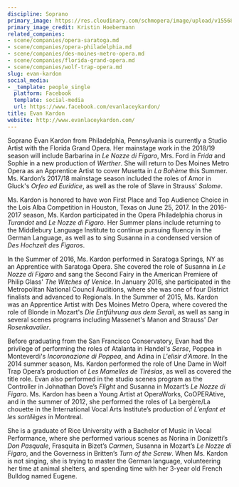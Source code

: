 ```yaml
---
discipline: Soprano
primary_image: https://res.cloudinary.com/schmopera/image/upload/v1556845885/media/2019/05/EvanKardon-pc-KristinHoebermann.jpg
primary_image_credit: Kristin Hoebermann
related_companies:
- scene/companies/opera-saratoga.md
- scene/companies/opera-philadelphia.md
- scene/companies/des-moines-metro-opera.md
- scene/companies/florida-grand-opera.md
- scene/companies/wolf-trap-opera.md
slug: evan-kardon
social_media:
- _template: people_single
  platform: Facebook
  template: social-media
  url: https://www.facebook.com/evanlaceykardon/
title: Evan Kardon
website: http://www.evanlaceykardon.com/
---
```

Soprano Evan Kardon from Philadelphia, Pennsylvania is currently a Studio Artist with the Florida Grand Opera. Her mainstage work in the 2018/19 season will include Barbarina in _Le Nozze di Figaro_, Mrs. Ford in _Frida_ and Sophie in a new production of _Werther_. She will return to Des Moines Metro Opera as an Apprentice Artist to cover Musetta in _La Bohème_ this Summer. Ms. Kardon’s 2017/18 mainstage season included the roles of Amor in Gluck's _Orfeo ed Euridice_, as well as the role of Slave in Strauss' _Salome_. 

Ms. Kardon is honored to have won First Place and Top Audience Choice in the Lois Alba Competition in Houston, Texas on June 25, 2017. In the 2016-2017 season, Ms. Kardon participated in the Opera Philadelphia chorus in _Turandot_ and _Le Nozze di Figaro_. Her Summer plans include returning to the Middlebury Language Institute to continue pursuing fluency in the German Language, as well as to sing Susanna in a condensed version of _Des Hochzeit des Figaros_. 

In the Summer of 2016, Ms. Kardon performed in Saratoga Springs, NY as an Apprentice with Saratoga Opera. She covered the role of Susanna in _Le Nozze di Figaro_ and sang the Second Fairy in the American Premiere of Philip Glass' _The Witches of Venice_.  In January 2016, she participated in the Metropolitan National Council Auditions, where she was one of four District finalists and advanced to Regionals. In the Summer of 2015, Ms. Kardon was an Apprentice Artist with Des Moines Metro Opera, where covered the role of Blonde in Mozart's _Die Entführung aus dem Serail_, as well as sang in several scenes programs including Massenet's Manon and Strauss' _Der Rosenkavalier_. 

Before graduating from the San Francisco Conservatory, Evan had the privilege of performing the roles of Atalanta in Handel's _Serse_, Poppea in Monteverdi's _Incoronazione di Poppea_, and Adina in _L'elisir d'Amore_.  In the 2014 summer season, Ms. Kardon performed the role of Une Dame in Wolf Trap Opera’s production of _Les Mamelles de Tirésias_, as well as covered the title role. Evan also  performed in the studio scenes program as the Controller in Johnathan Dove’s _Flight_ and Susanna in Mozart’s _Le Nozze di Figaro_. Ms. Kardon has been a Young Artist at OperaWorks, CoOPERAtive, and in the summer of 2012, she performed the roles of La bergère/La chouette in the International Vocal Arts Institute’s production of _L’enfant et les sortilèges_ in Montreal.  

She is a graduate of Rice University with a Bachelor of Music in Vocal Performance, where she performed various scenes as Norina in Donizetti’s _Don Pasquale_, Frasquita in Bizet’s _Carmen_, Susanna in Mozart’s _Le Nozze di Figaro_, and the Governess in Britten’s _Turn of the Screw_.  When Ms. Kardon is not singing, she is trying to master the German language, volunteering her time at animal shelters, and spending time with her 3-year old French Bulldog named Eugene.